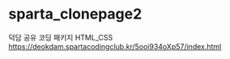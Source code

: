 # sparta_clonepage2
덕담 공유 코딩 패키지 HTML_CSS
https://deokdam.spartacodingclub.kr/5ooi934oXp57/index.html
